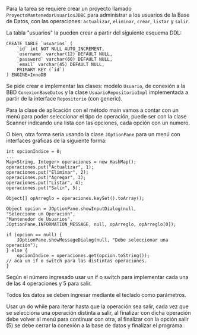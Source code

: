 Para la tarea se requiere crear un proyecto llamado `ProyectoMantenedorUsuariosJDBC` para administrar 
a los usuarios de la Base de Datos, con las operaciones: `actualizar`, `eliminar`, `crear`, `listar` y `salir`.

La tabla "usuarios" la pueden crear a partir del siguiente esquema DDL:

````
CREATE TABLE `usuarios` (
    `id` int NOT NULL AUTO_INCREMENT,
    `username` varchar(12) DEFAULT NULL,
    `password` varchar(60) DEFAULT NULL,
    `email` varchar(45) DEFAULT NULL,
    PRIMARY KEY (`id`)
) ENGINE=InnoDB
````
Se pide crear e implementar las clases: modelo `Usuario`, de conexión a la BBD `ConexionBaseDatos` 
y la clase `UsuarioRepositorioImpl` implementada a partir de la interface `Repositorio` (con generic).

Para la clase de aplicación con el método main vamos a contar con un menú para poder seleccionar 
el tipo de operación, puede ser con la clase Scanner indicando una lista con las opciones, 
cada opción con un numero.

O bien, otra forma seria usando la clase `JOptionPane` para un menú con interfaces gráficas de la siguiente forma:

````
int opcionIndice = 0;
...
Map<String, Integer> operaciones = new HashMap();
operaciones.put("Actualizar", 1);
operaciones.put("Eliminar", 2);
operaciones.put("Agregar", 3);
operaciones.put("Listar", 4);
operaciones.put("Salir", 5);

Object[] opArreglo = operaciones.keySet().toArray();

Object opcion = JOptionPane.showInputDialog(null,
"Seleccione un Operación",
"Mantenedor de Usuarios",
JOptionPane.INFORMATION_MESSAGE, null, opArreglo, opArreglo[0]);

if (opcion == null) {
    JOptionPane.showMessageDialog(null, "Debe seleccionar una operación");
} else {
    opcionIndice = operaciones.get(opcion.toString());
// aca un if o switch para las distintas operaciones.
}
````
Según el número ingresado usar un if o switch para implementar cada una de las 4 operaciones y 5 para salir.

Todos los datos se deben ingresar mediante el teclado como parámetros.

Usar un do while para iterar hasta que la operación sea salir, cada vez que se selecciona una operación 
distinta a salir, al finalizar con dicha operación debe volver al menú para continuar con otra, 
al finalizar con la opción salir (5) se debe cerrar la conexión a la base de datos y finalizar el programa.